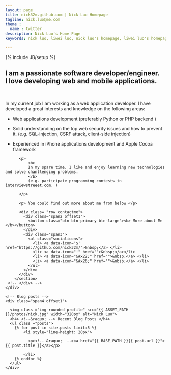 ```yaml
---
layout: page
title: nick32m.github.com | Nick Luo Homepage
tagline: nick.luo@me.com
theme :
  name : twitter
description: Nick Luo's Home Page
keywords: nick luo, liwei luo, nick luo's homepage, liwei luo's homepage, nick luo github, nick luo github page, passionate software developer, passionate software engineer, python/django developer, iOS developer, iphone developer , web application developer

---
```

{% include JB/setup %}

<div class ="marketing">
  <div class="row homepage">
    <div class="span7">
      <!-- <div class="hero-unit" style="padding:20px"> -->
<!--         <div class= "page-header">
          <h2>
            {{ page.title }} 
            {% if page.tagline %} 
              <small>{{ page.tagline }}</small>
            {% endif %}
          </h2>
        </div> -->
        <section id="intro">
          <h1> 
            I am a passionate software developer/engineer. </br>
            I love developing web and mobile applications. 
          </h1>
          <br/>
          <P>
            In my current job I am working as a web application developer. I have developed a great interests and knowledge on the following areas:
          </P>
          <ul>
            <li> <p> Web applications development (preferably Python or PHP backend ) </p> </li>
            <li> <p> Solid understanding on the top web security issues and how to prevent it. (e.g. SQL-injection, CSRF attack, client-side injection) </p></li>
            <li> <p> Experienced in iPhone applications development and Apple Cocoa framework</p></li>
          </ul>

          <p>
              <b> 
              In my spare time, I like and enjoy learning new technologies and solve chanllenging problems. 
              </b>
              (e.g. participate programming contests in interviewstreeet.com. )
              
          </p>

          <p> You could find out more about me from below </p>
      
          <div class= "row contactme">
            <div class="span2 offset1">
              <button class="btn btn-primary btn-large"><b> More about Me </b></button> 
            </div>
            <div class="span3">
              <ul class="socialicons">
                <li> <a data-icon='$' href="https://github.com/nick32m/">&nbsp;</a> </li>
                <li> <a data-icon="!" href="">&nbsp;</a></li>
                <li> <a data-icon="&#x22;" href="">&nbsp;</a> </li>
                <li> <a data-icon="&#x26;" href="">&nbsp;</a> </li>
              </ul>
            </div>
          </div>
        </section>        
     <!-- </div> -->
    </div>

    <!-- Blog posts -->
    <div class="span4 offset1">
      
      <img class ="img-rounded profile" src="{{ ASSET_PATH }}/photos/nick.jpg" width="320px" alt="Nick Luo"> 
      <h4> <!--&raquo; --> Recent Blog Posts </h4>
      <ul class ="posts">
        {% for post in site.posts limit:5 %}
            <li style="line-height: 20px">
              
              <p><!-- &raquo;  --><a href="{{ BASE_PATH }}{{ post.url }}">{{ post.title }}</a></p>

            </li>
        {% endfor %}
      </ul>
    </div>
  </div>
</div>

   <!--      <a href="https://github.com/nick32m/"><img alt="Nick Luo  @ Github" src="{{ ASSET_PATH }}/images/github.png" /></a>
          &nbsp;&nbsp;&nbsp;&nbsp;&nbsp;&nbsp;  
      
        <a href="https://github.com/nick32m/"><img alt="Nick Luo  @ Google+" src="{{ ASSET_PATH }}/images/google-plus.png" /></a>
          &nbsp;&nbsp;&nbsp;&nbsp;&nbsp;&nbsp; 

         <a href="http://au.linkedin.com/pub/nick-luo/38/829/748">
          <img src="http://www.linkedin.com/img/webpromo/btn_myprofile_160x33.png" width="160" height="33" border="0" alt="View Nick Luo's profile on LinkedIn">
        </a> &nbsp;&nbsp;  &nbsp;&nbsp;  &nbsp;&nbsp;     

        <a href="https://twitter.com/nick32m" class="twitter-follow-button" data-show-count="false" data-size="large">Follow @nick32m 
        </a>
         -->
        
<!-- Read [Jekyll Quick Start](http://jekyllbootstrap.com/usage/jekyll-quick-start.html)

Complete usage and documentation available at: [Jekyll Bootstrap](http://jekyllbootstrap.com)

## Update Author Attributes

In `_config.yml` remember to specify your own data:
    
    title : My Blog =)
    author :
      name : Name Lastname
      email : blah@email.test
      github : username
      twitter : username

The theme should reference these variables whenever needed.
    
## Sample Posts

This blog contains sample posts which help stage pages and blog data.
When you don't need the samples anymore just delete the `_posts/core-samples` folder.

    $ rm -rf _posts/core-samples

Here's a sample "posts list".

<ul class="posts">
  {% for post in site.posts %}
    <li><span>{{ post.date | date_to_string }}</span> &raquo; <a href="{{ BASE_PATH }}{{ post.url }}">{{ post.title }}</a></li>
  {% endfor %}
</ul>

## To-Do

This theme is still unfinished. If you'd like to be added as a contributor, [please fork](http://github.com/plusjade/jekyll-bootstrap)!
We need to clean up the themes, make theme usage guides with theme-specific markup examples. -->


